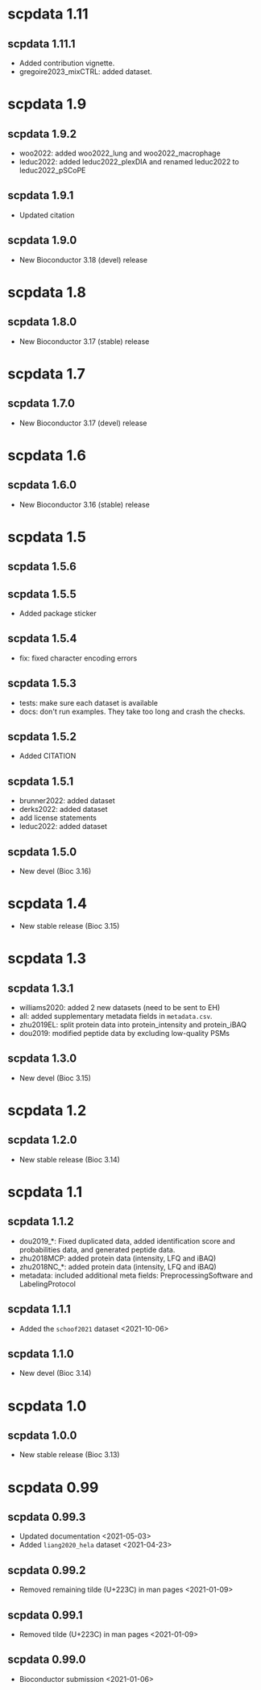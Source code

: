 # scpdata 1.11

## scpdata 1.11.1

- Added contribution vignette.
- gregoire2023_mixCTRL: added dataset.

# scpdata 1.9

## scpdata 1.9.2

- woo2022: added woo2022_lung and woo2022_macrophage
- leduc2022: added leduc2022_plexDIA and renamed leduc2022 to
  leduc2022_pSCoPE

## scpdata 1.9.1

- Updated citation

## scpdata 1.9.0

- New Bioconductor 3.18 (devel) release

# scpdata 1.8

## scpdata 1.8.0

- New Bioconductor 3.17 (stable) release

# scpdata 1.7

## scpdata 1.7.0

- New Bioconductor 3.17 (devel) release

# scpdata 1.6

## scpdata 1.6.0

- New Bioconductor 3.16 (stable) release

# scpdata 1.5

## scpdata 1.5.6

## scpdata 1.5.5

- Added package sticker

## scpdata 1.5.4

- fix: fixed character encoding errors

## scpdata 1.5.3

- tests: make sure each dataset is available
- docs: don't run examples. They take too long and crash the checks.

## scpdata 1.5.2

- Added CITATION

## scpdata 1.5.1

- brunner2022: added dataset
- derks2022: added dataset
- add license statements
- leduc2022: added dataset

## scpdata 1.5.0

- New devel (Bioc 3.16)

# scpdata 1.4

- New stable release (Bioc 3.15)

# scpdata 1.3

## scpdata 1.3.1

- williams2020: added 2 new datasets (need to be sent to EH)
- all: added supplementary metadata fields in `metadata.csv`.
- zhu2019EL: split protein data into protein_intensity and protein_iBAQ
- dou2019: modified peptide data by excluding low-quality PSMs

## scpdata 1.3.0

- New devel (Bioc 3.15)

# scpdata 1.2

## scpdata 1.2.0

- New stable release (Bioc 3.14)

# scpdata 1.1

## scpdata 1.1.2

- dou2019_*: Fixed duplicated data, added identification score and
  probabilities data, and generated peptide data.
- zhu2018MCP: added protein data (intensity, LFQ and iBAQ)
- zhu2018NC_*: added protein data (intensity, LFQ and iBAQ)
- metadata: included additional meta fields: PreprocessingSoftware and
  LabelingProtocol

## scpdata 1.1.1

- Added the `schoof2021` dataset <2021-10-06>

## scpdata 1.1.0

- New devel (Bioc 3.14)

# scpdata 1.0

## scpdata 1.0.0

- New stable release (Bioc 3.13)

# scpdata 0.99

## scpdata 0.99.3

- Updated documentation <2021-05-03>
- Added `liang2020_hela` dataset <2021-04-23>

## scpdata 0.99.2

- Removed remaining tilde (U+223C) in man pages <2021-01-09>

## scpdata 0.99.1

- Removed tilde (U+223C) in man pages
  <2021-01-09>

## scpdata 0.99.0

- Bioconductor submission
  <2021-01-06>

